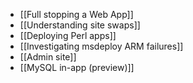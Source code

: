 * [[Full stopping a Web App]]
* [[Understanding site swaps]]
* [[Deploying Perl apps]]
* [[Investigating msdeploy ARM failures]]
* [[Admin site]]
* [[MySQL in-app (preview)]]
